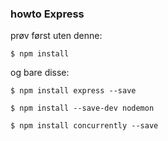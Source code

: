 ### howto Express

prøv først uten denne:
```
$ npm install
```
og bare disse:
```
$ npm install express --save
```
```
$ npm install --save-dev nodemon
```
```
$ npm install concurrently --save
```
